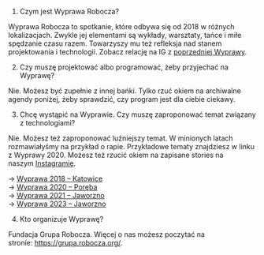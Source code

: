 1. Czym jest Wyprawa Robocza?

Wyprawa Robocza to spotkanie, które odbywa się od 2018 w różnych lokalizacjach. Zwykle jej elementami są wykłady, warsztaty, tańce i miłe spędzanie czasu razem. Towarzyszy mu też refleksja nad stanem projektowania i technologii. Zobacz relację na IG z [poprzedniej Wyprawy](https://www.instagram.com/stories/highlights/18237533635226010/).

2. Czy muszę projektować albo programować, żeby przyjechać na Wyprawę?

Nie. Możesz być zupełnie z innej bańki. Tylko rzuć okiem na archiwalne agendy poniżej, żeby sprawdzić, czy program jest dla ciebie ciekawy.

3. Chcę wystąpić na Wyprawie. Czy muszę zaproponować temat związany z technologiami?

Nie. Możesz też zaproponować luźniejszy temat. W minionych latach rozmawiałyśmy na przykład o rapie. Przykładowe tematy znajdziesz w linku z Wyprawy 2020. Możesz też rzucić okiem na zapisane stories na naszym [Instagramie](https://www.instagram.com/grupa.robocza/).

→ [Wyprawa 2018 – Katowice](https://wyprawa.robocza.org/archiwum/wyprawa/1/)<br>
→ [Wyprawa 2020 – Poręba](https://mvu.pl/wyprawa/)<br>
→ [Wyprawa 2021 – Jaworzno](https://eden.mvu.pl/)<br>
→ [Wyprawa 2023 – Jaworzno](https://wyprawa.robocza.org/archiwum/wyprawa/6)<br>

4. Kto organizuje Wyprawę?

Fundacja Grupa Robocza. Więcej o nas możesz poczytać na stronie: https://grupa.robocza.org/.
